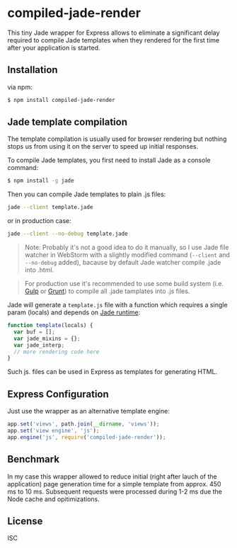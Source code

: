 # compiled-jade-render

This tiny Jade wrapper for Express allows to eliminate a significant delay required to compile Jade templates when they rendered for the first time after your application is started.

## Installation

via npm:

```bash
$ npm install compiled-jade-render
```

## Jade template compilation

The template compilation is usually used for browser rendering but nothing stops us from using it on the server to speed up initial responses.

To compile Jade templates, you first need to install Jade as a console command:

```bash
$ npm install -g jade
```
Then you can compile Jade templates to plain .js files:

```bash
jade --client template.jade
```
or in production case:

```bash
jade --client --no-debug template.jade
```

> Note: Probably it's not a good idea to do it manually, so I use Jade file watcher in WebStorm with a slightly modified command (`--client` and `--no-debug` added), bacause by default Jade watcher compile .jade into .html. 

> For production use it's recommended to use some build system (i.e. [Gulp](http://gulpjs.com/) or [Grunt](http://gruntjs.com/)) to compile all .jade tamplates into .js files.

Jade will generate a `template.js` file with a function which requires a single param (locals) and depends on [Jade runtime](https://github.com/jadejs/jade):

```javascript
function template(locals) {
  var buf = [];
  var jade_mixins = {};
  var jade_interp;
  // more rendering code here
}
```

Such js. files can be used in Express as templates for generating HTML.

## Express Configuration

Just use the wrapper as an alternative template engine:

```js
app.set('views', path.join(__dirname, 'views'));
app.set('view engine', 'js');
app.engine('js', require('compiled-jade-render'));
```
## Benchmark

In my case this wrapper allowed to reduce initial (right after lauch of the application) page generation time for a simple template from approx. 450 ms to 10 ms. Subsequent requests were processed during 1-2 ms due the Node cache and opitimizations.

## License

ISC
